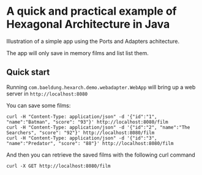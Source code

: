 #  A quick and practical example of Hexagonal Architecture in Java

Illustration of a simple app using the Ports and Adapters achitecture.

The app will only save in memory films and list list them. 

## Quick start

Running `com.baeldung.hexarch.demo.webadapter.WebApp` will bring up a web server in `http://localhost:8080`

You can save some films:

```shell script
curl -H "Content-Type: application/json" -d '{"id":"1", "name":"Batman", "score": "93"}' http://localhost:8080/film 
curl -H "Content-Type: application/json" -d '{"id":"2", "name":"The Searchers", "score": "92"}' http://localhost:8080/film 
curl -H "Content-Type: application/json" -d '{"id":"3", "name":"Predator", "score": "88"}' http://localhost:8080/film
```

And then you can retrieve the saved films with the following curl command
```shell script
curl -X GET http://localhost:8080/film
```
